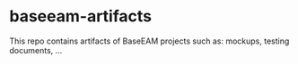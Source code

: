 # baseeam-artifacts
This repo contains artifacts of BaseEAM projects such as: mockups, testing documents, ...
